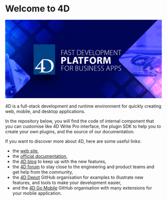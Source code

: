 # Welcome to 4D

![4D Software](../images/4Dbanniere.jpg)

4D is a full-stack development and runtime environment for quickly creating web, mobile, and desktop applications.

In the repository below, you will find the code of internal component that you can customise like 4D Write Pro interface, the plugin SDK to help you to create your own plugins, and the source of our documentation.

If you want to discover more about 4D, here are some useful links:
* the [web site](https://us.4d.com),
* the [official documentation](https://developer.4d.com/docs/),
* the [4D blog](https://blog.4d.com) to keep up with the new features,
* the [4D forum](https://discuss.4d.com) to stay close to the engineering and product teams and get help from the community,
* the [4D Depot](https://github.com/4d-depot) GitHub organisation for examples to illustrate new features, and tools to make your development easier,
* and the [4D Go Mobile](https://github.com/4d-go-mobile) GitHub organisation with many extensions for your mobile application.
